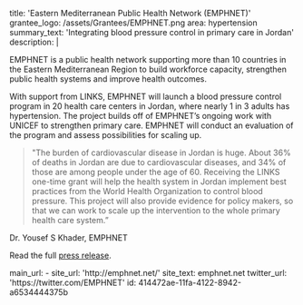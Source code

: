 title: 'Eastern Mediterranean Public Health Network (EMPHNET)'
grantee_logo: /assets/Grantees/EMPHNET.png
area: hypertension
summary_text: 'Integrating blood pressure control in primary care in Jordan'
description: |
  <p>EMPHNET is a public health network supporting more than 10 countries in the Eastern Mediterranean Region to build workforce capacity, strengthen public health systems and improve health outcomes.
  </p>
  <p>With support from LINKS, EMPHNET will launch a blood pressure control program in 20 health care centers in Jordan, where nearly 1 in 3 adults has hypertension. The project builds off of EMPHNET’s ongoing work with UNICEF to strengthen primary care. EMPHNET will conduct an evaluation of the program and assess possibilities for scaling up.
  </p>
  <blockquote>"The burden of cardiovascular disease in Jordan is huge. About 36% of deaths in Jordan are due to cardiovascular diseases, and 34% of those are among people under the age of 60. Receiving the LINKS one-time grant will help the health system in Jordan implement best practices from the World Health Organization to control blood pressure. This project will also provide evidence for policy makers, so that we can work to scale up the intervention to the whole primary health care system.”
  </blockquote>
  <p>Dr. Yousef S Khader, EMPHNET
  </p>
  <p>Read the full <a href="https://www.linkscommunity.org/assets/Grantees/emphnet_jordan_links-grant-press-release-11-2019.pdf" target="_blank">press release</a>.
  </p>
main_url:
  -
    site_url: 'http://emphnet.net/'
    site_text: emphnet.net
twitter_url: 'https://twitter.com/EMPHNET'
id: 414472ae-11fa-4122-8942-a6534444375b
